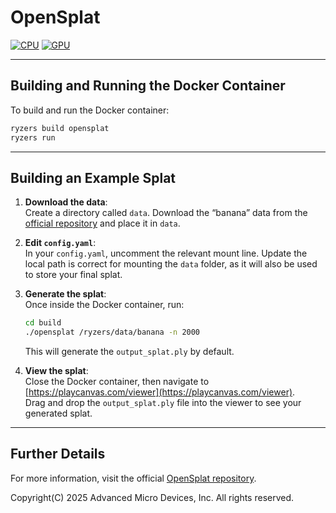 # OpenSplat

[![CPU](https://img.shields.io/badge/ryzenai-x86-blue)](#)
[![GPU](https://img.shields.io/badge/ryzenai-gpu-blue)](#)

---

## Building and Running the Docker Container

To build and run the Docker container:

```bash
ryzers build opensplat
ryzers run
```
---

## Building an Example Splat

1. **Download the data**:  
   Create a directory called `data`. Download the “banana” data from the [official repository](https://github.com/pierotofy/OpenSplat/tree/main) and place it in `data`.

2. **Edit `config.yaml`**:  
   In your `config.yaml`, uncomment the relevant mount line. Update the local path is correct for mounting the `data` folder, as it will also be used to store your final splat.

3. **Generate the splat**:  
   Once inside the Docker container, run:
   ```bash
   cd build
   ./opensplat /ryzers/data/banana -n 2000
   ```
   This will generate the `output_splat.ply` by default.

4. **View the splat**:  
   Close the Docker container, then navigate to [https://playcanvas.com/viewer](https://playcanvas.com/viewer).  
   Drag and drop the `output_splat.ply` file into the viewer to see your generated splat.

---

## Further Details

For more information, visit the official [OpenSplat repository](https://github.com/pierotofy/OpenSplat/tree/main).

Copyright(C) 2025 Advanced Micro Devices, Inc. All rights reserved.
